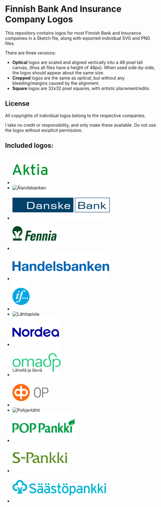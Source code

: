 # Finnish Bank And Insurance Company Logos

This repository contains logos for most Finnish Bank and Insurance companies in a Sketch file, along with exported individual SVG and PNG files.

There are three versions:

* **Optical** logos are scaled and aligned vertically into a 48 pixel tall canvas, (thus all files have a height of 48px). When used side-by-side, the logos should appear about the same size.
* **Cropped** logos are the same as *optical*, but without any bleeding/margins caused by the alignment.
* **Square** logos are 32x32 pixel squares, with *artistic* placement/edits.

## License

All copyrights of individual logos belong to the respective companies.

I take no credit or responsibility, and only make these available. Do not use the logos without excplicit permission.

## Included logos:

* ![Aktia](Optical/Aktia.svg)
* ![Ålandsbanken](Optical/Ålandsbanken.svg)
* ![Danske Bank](Optical/Danske%20Bank.svg)
* ![Fennia](Optical/Fennia.svg)
* ![Handelsbanken](Optical/Handelsbanken.svg)
* ![If](Optical/If.svg)
* ![Lähitapiola](Optical/Lähitapiola.svg)
* ![Nordea](Optical/Nordea.svg)
* ![OmaSp](Optical/OmaSp.svg)
* ![OP](Optical/OP.svg)
* ![Pohjantähti](Optical/Pohjantähti.svg)
* ![POP-Pankki](Optical/POP-Pankki.svg)
* ![S-Pankki](Optical/S-Pankki.svg)
* ![Säästöpankki](Optical/Säästöpankki.svg)
